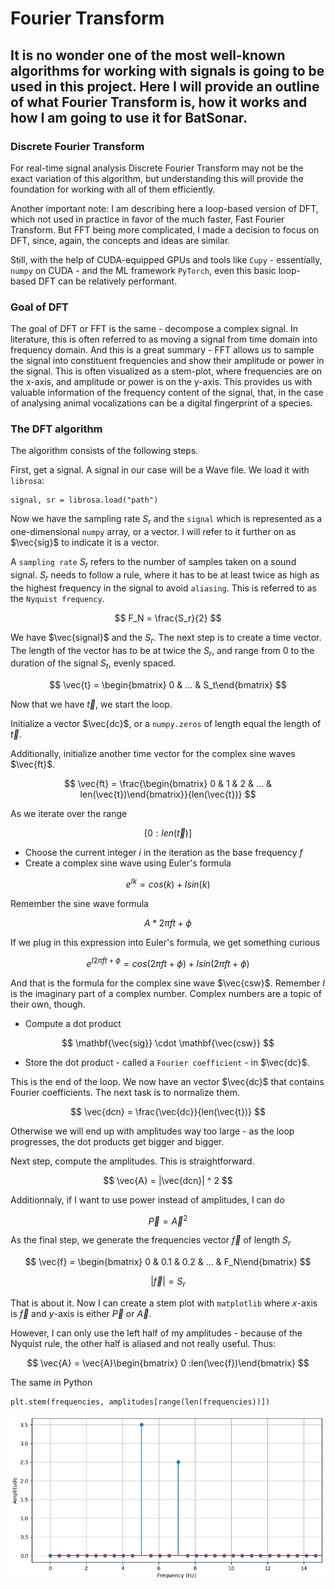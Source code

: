# Fourier Transform

## It is no wonder one of the most well-known algorithms for working with signals is going to be used in this project. Here I will provide an outline of what Fourier Transform is, how it works and how I am going to use it for BatSonar.

### Discrete Fourier Transform

For real-time signal analysis Discrete Fourier Transform may not be the exact variation of this algorithm, but understanding this will provide the foundation for working with all of them efficiently.

Another important note: I am describing here a loop-based version of DFT, which not used in practice in favor of the much faster, Fast Fourier Transform. But FFT being more complicated, I made a decision to focus on DFT, since, again, the concepts and ideas are similar. 

Still, with the help of CUDA-equipped GPUs and tools like `Cupy` - essentially, `numpy` on CUDA - and the ML framework `PyTorch`, even this basic loop-based DFT can be relatively performant.

### Goal of DFT

The goal of DFT or FFT is the same - decompose a complex signal. In literature, this is often referred to as moving a signal from time domain into frequency domain. And this is a great summary - FFT allows us to sample the signal into constituent frequencies and show their amplitude or power in the signal. This is often visualized as a stem-plot, where frequencies are on the x-axis, and amplitude or power is on the y-axis. This provides us with valuable information of the frequency content of the signal, that, in the case of analysing animal vocalizations can be a digital fingerprint of a species.

### The DFT algorithm

The algorithm consists of the following steps.

First, get a signal. A signal in our case will be a Wave file. We load it with `librosa`:

```
signal, sr = librosa.load("path")
```

Now we have the sampling rate $S_r$ and the `signal` which is represented as a one-dimensional `numpy` array, or a vector. I will refer to it further on as $\vec{sig}$ to indicate it is a vector.

A `sampling rate` $S_r$ refers to the number of samples taken on a sound signal. $S_r$ needs to follow a rule, where it has to be at least twice as high as the highest frequency in the signal to avoid `aliasing`. This is referred to as the `Nyquist frequency`.

$$
F_N = \frac{S_r}{2}
$$

We have $\vec{signal}$ and the $S_r$. The next step is to create a time vector. The length of the vector has to be at twice the $S_r$, and range from 0 to the duration of the signal $S_t$, evenly spaced.

$$
\vec{t} = \begin{bmatrix} 0  & ... & S_t\end{bmatrix}
$$

Now that we have $\vec{t}$, we start the loop.

Initialize a vector $\vec{dc}$, or a `numpy.zeros` of length equal the length of $\vec{t}$.

Additionally, initialize another time vector for the complex sine waves $\vec{ft}$.

$$
\vec{ft} = \frac{\begin{bmatrix} 0 & 1 & 2  & ... & len(\vec{t})\end{bmatrix}}{len(\vec{t})}
$$


As we iterate over the range  

$$
[0:len(\vec{t})]
$$

- Choose the current integer $i$ in the iteration as the base frequency $f$
- Create a complex sine wave using Euler's formula

$$
e^{Ik} = cos(k) + Isin(k)
$$

Remember the sine wave formula

$$
A * 2 \pi ft+\phi
$$

If we plug in this expression into Euler's formula, we get something curious

$$
e^{I2 \pi ft+\phi} = cos(2 \pi ft+\phi) + Isin(2 \pi ft+\phi)
$$

And that is the formula for the complex sine wave $\vec{csw}$. Remember $I$ is the imaginary part of a complex number. Complex numbers are a topic of their own, though. 

- Compute a dot product

$$
\mathbf{\vec{sig}} \cdot \mathbf{\vec{csw}} 
$$

- Store the dot product - called a `Fourier coefficient` - in $\vec{dc}$.


This is the end of the loop. We now have an vector $\vec{dc}$ that contains Fourier coefficients. The next task is to normalize them.

$$
\vec{dcn} = \frac{\vec{dc}}{len(\vec{t})}
$$

Otherwise we will end up with amplitudes way too large - as the loop progresses, the dot products get bigger and bigger.

Next step, compute the amplitudes. This is straightforward.

$$
\vec{A} = |\vec{dcn}| ^ 2
$$

Additionnaly, if I want to use power instead of amplitudes, I can do

$$
\vec{P} = \vec{A}^2
$$

As the final step, we generate the frequencies vector $\vec{f}$ of length $S_r$

$$
\vec{f} = \begin{bmatrix} 0 & 0.1 & 0.2 & ... & F_N\end{bmatrix}
$$

$$
|\vec{f}| = S_r
$$

That is about it. Now I can create a stem plot with `matplotlib` where $x\text{-axis}$ is $\vec{f}$ and $y\text{-axis}$ is either $\vec{P}$ or $\vec{A}$.

However, I can only use the left half of my amplitudes - because of the Nyquist rule, the other half is aliased and not really useful. Thus:

$$
\vec{A} = \vec{A}\begin{bmatrix} 0 :len(\vec{f})\end{bmatrix}
$$

The same in Python

```
plt.stem(frequencies, amplitudes[range(len(frequencies))])
```

![StemPlot](stemplot.png)
